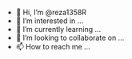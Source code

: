 - 👋 Hi, I’m @reza1358R
- 👀 I’m interested in ...
- 🌱 I’m currently learning ...
- 💞️ I’m looking to collaborate on ...
- 📫 How to reach me ...

<!---
reza1358R/reza1358R is a ✨ special ✨ repository because its `README.md` (this file) appears on your GitHub profile.
You can click the Preview link to take a look at your changes.
--->
